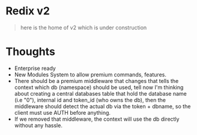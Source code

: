 Redix v2
========
> here is the home of v2 which is under construction

Thoughts
=========
- Enterprise ready
- New Modules System to allow premium commands, features.
- There should be a premium middleware that changes that tells the context which db (namespace) should be used, tell now I'm thinking about creating a central databases table that hold the database name (i.e "0"), internal id and token_id (who owns the db), then the middleware should detect the actual db via the token + dbname, so the client must use AUTH before anything.
- If we removed that middleware, the context will use the db directly without any hassle. 